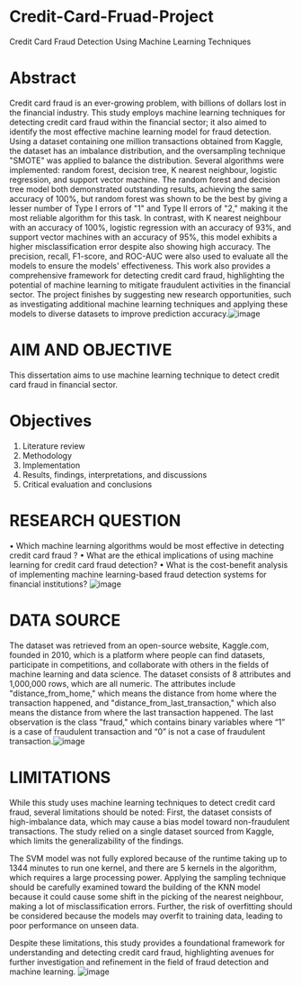 # Credit-Card-Fruad-Project
Credit Card Fraud Detection Using Machine Learning Techniques

# Abstract

Credit card fraud is an ever-growing problem, with billions of dollars lost in the financial industry. This study employs machine learning techniques for detecting credit card fraud within the financial sector; it also aimed to identify the most effective machine learning model for fraud detection. Using a dataset containing one million transactions obtained from Kaggle, the dataset has an imbalance distribution, and the oversampling technique "SMOTE" was applied to balance the distribution. Several algorithms were implemented: random forest, decision tree, K nearest neighbour, logistic regression, and support vector machine. The random forest and decision tree model both demonstrated outstanding results, achieving the same accuracy of 100%, but random forest was shown to be the best by giving a lesser number of Type I errors of "1" and Type II errors of "2,"  making it the most reliable algorithm for this task. In contrast, with K nearest neighbour with an accuracy of 100%, logistic regression with an accuracy of 93%, and support vector machines with an accuracy of 95%, this model exhibits a higher misclassification error despite also showing high accuracy. The precision, recall, F1-score, and ROC-AUC were also used to evaluate all the models to ensure the models' effectiveness. This work also provides a comprehensive framework for detecting credit card fraud, highlighting the potential of machine learning to mitigate fraudulent activities in the financial sector. The project finishes by suggesting new research opportunities, such as investigating additional machine learning techniques and applying these models to diverse datasets to improve prediction accuracy.![image](https://github.com/user-attachments/assets/c6f90150-6603-45c9-827e-6cc99bf2bfdd)

# AIM AND OBJECTIVE
This dissertation aims to use machine learning technique to detect credit card fraud in financial sector.

# Objectives
1.	Literature review
2.	Methodology
3.	Implementation
4.	Results, findings, interpretations, and discussions
5.	Critical evaluation and conclusions

# RESEARCH QUESTION
•	Which machine learning algorithms would be most effective in detecting credit card fraud ?
•	What are the ethical implications of using machine learning for credit card fraud detection?
•	What is the cost-benefit analysis of implementing machine learning-based fraud detection systems for financial institutions?
![image](https://github.com/user-attachments/assets/09204b3b-982d-4585-b928-380419c7fc6c)

# DATA SOURCE

The dataset was retrieved from an open-source website, Kaggle.com, founded in 2010, which is a platform where people can find datasets, participate in competitions, and collaborate with others in the fields of machine learning and data science. The dataset consists of 8 attributes and 1,000,000 rows, which are all numeric. The attributes include "distance_from_home," which means the distance from home where the transaction happened, and "distance_from_last_transaction," which also means the distance from where the last transaction happened. The last observation is the class "fraud," which contains binary variables where “1” is a case of fraudulent transaction and “0” is not a case of fraudulent transaction.![image](https://github.com/user-attachments/assets/08c80fa3-6204-44e7-b8a0-5ada40bd9252)

# LIMITATIONS

While this study uses machine learning techniques to detect credit card fraud, several limitations should be noted: First, the dataset consists of high-imbalance data, which may cause a bias model toward non-fraudulent transactions. The study relied on a single dataset sourced from Kaggle, which limits the generalizability of the findings.

The SVM model was not fully explored because of the runtime taking up to 1344 minutes to run one kernel, and there are 5 kernels in the algorithm, which requires a large processing power. Applying the sampling technique should be carefully examined toward the building of the KNN model because it could cause some shift in the picking of the nearest neighbour, making a lot of misclassification errors. Further, the risk of overfitting should be considered because the models may overfit to training data, leading to poor performance on unseen data.

Despite these limitations, this study provides a foundational framework for understanding and detecting credit card fraud, highlighting avenues for further investigation and refinement in the field of fraud detection and machine learning.
![image](https://github.com/user-attachments/assets/51d0b210-f5ca-4d68-83f6-3df3277170ec)


   
